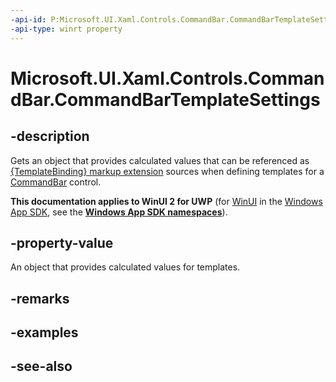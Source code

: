 ```yaml
---
-api-id: P:Microsoft.UI.Xaml.Controls.CommandBar.CommandBarTemplateSettings
-api-type: winrt property
---
```


<!-- Property syntax
public Windows.UI.Xaml.Controls.Primitives.CommandBarTemplateSettings CommandBarTemplateSettings { get; }
-->

# Microsoft.UI.Xaml.Controls.CommandBar.CommandBarTemplateSettings

## -description
Gets an object that provides calculated values that can be referenced as [{TemplateBinding} markup extension](/windows/uwp/xaml-platform/templatebinding-markup-extension) sources when defining templates for a [CommandBar](commandbar.md) control.

**This documentation applies to WinUI 2 for UWP** (for [WinUI](/windows/apps/winui/winui3/) in the [Windows App SDK](/windows/apps/windows-app-sdk/), see the **[Windows App SDK namespaces](/windows/windows-app-sdk/api/winrt/)**).

## -property-value
An object that provides calculated values for templates.

## -remarks

## -examples

## -see-also
